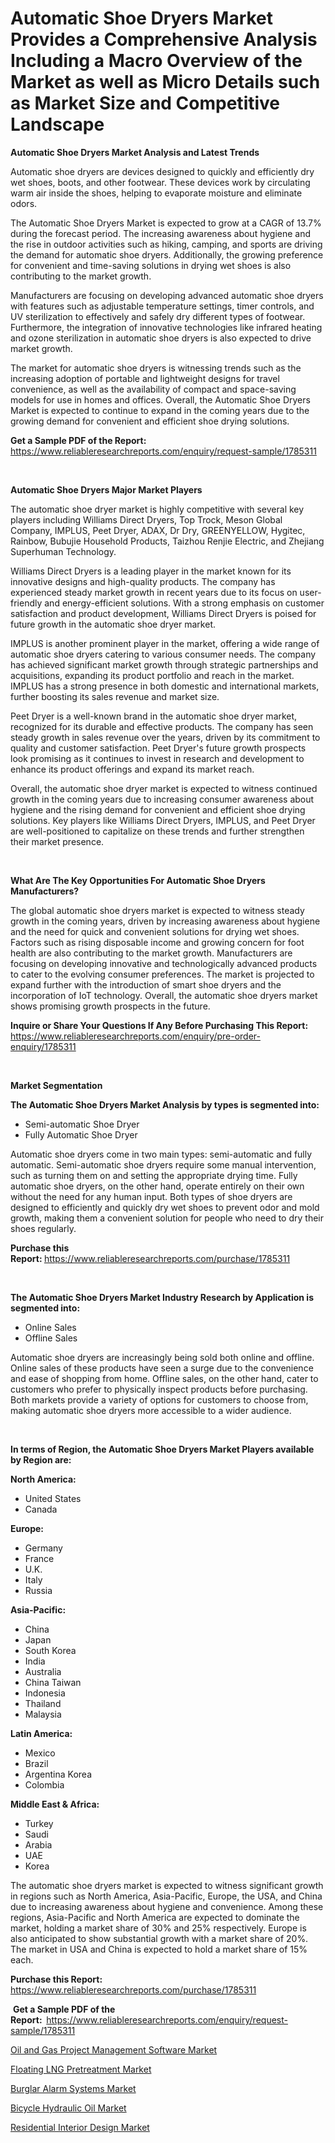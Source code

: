 <p><h1>Automatic Shoe Dryers Market Provides a Comprehensive Analysis Including a Macro Overview of the Market as well as Micro Details such as Market Size and Competitive Landscape</h1></p><p><strong>Automatic Shoe Dryers Market Analysis and Latest Trends</strong></p>
<p><p>Automatic shoe dryers are devices designed to quickly and efficiently dry wet shoes, boots, and other footwear. These devices work by circulating warm air inside the shoes, helping to evaporate moisture and eliminate odors.</p><p>The Automatic Shoe Dryers Market is expected to grow at a CAGR of 13.7% during the forecast period. The increasing awareness about hygiene and the rise in outdoor activities such as hiking, camping, and sports are driving the demand for automatic shoe dryers. Additionally, the growing preference for convenient and time-saving solutions in drying wet shoes is also contributing to the market growth.</p><p>Manufacturers are focusing on developing advanced automatic shoe dryers with features such as adjustable temperature settings, timer controls, and UV sterilization to effectively and safely dry different types of footwear. Furthermore, the integration of innovative technologies like infrared heating and ozone sterilization in automatic shoe dryers is also expected to drive market growth.</p><p>The market for automatic shoe dryers is witnessing trends such as the increasing adoption of portable and lightweight designs for travel convenience, as well as the availability of compact and space-saving models for use in homes and offices. Overall, the Automatic Shoe Dryers Market is expected to continue to expand in the coming years due to the growing demand for convenient and efficient shoe drying solutions.</p></p>
<p><strong>Get a Sample PDF of the Report:&nbsp;</strong> <a href="https://www.reliableresearchreports.com/enquiry/request-sample/1785311">https://www.reliableresearchreports.com/enquiry/request-sample/1785311</a></p>
<p>&nbsp;</p>
<p><strong>Automatic Shoe Dryers Major Market Players</strong></p>
<p><p>The automatic shoe dryer market is highly competitive with several key players including Williams Direct Dryers, Top Trock, Meson Global Company, IMPLUS, Peet Dryer, ADAX, Dr Dry, GREENYELLOW, Hygitec, Rainbow, Bubujie Household Products, Taizhou Renjie Electric, and Zhejiang Superhuman Technology. </p><p>Williams Direct Dryers is a leading player in the market known for its innovative designs and high-quality products. The company has experienced steady market growth in recent years due to its focus on user-friendly and energy-efficient solutions. With a strong emphasis on customer satisfaction and product development, Williams Direct Dryers is poised for future growth in the automatic shoe dryer market.</p><p>IMPLUS is another prominent player in the market, offering a wide range of automatic shoe dryers catering to various consumer needs. The company has achieved significant market growth through strategic partnerships and acquisitions, expanding its product portfolio and reach in the market. IMPLUS has a strong presence in both domestic and international markets, further boosting its sales revenue and market size.</p><p>Peet Dryer is a well-known brand in the automatic shoe dryer market, recognized for its durable and effective products. The company has seen steady growth in sales revenue over the years, driven by its commitment to quality and customer satisfaction. Peet Dryer's future growth prospects look promising as it continues to invest in research and development to enhance its product offerings and expand its market reach. </p><p>Overall, the automatic shoe dryer market is expected to witness continued growth in the coming years due to increasing consumer awareness about hygiene and the rising demand for convenient and efficient shoe drying solutions. Key players like Williams Direct Dryers, IMPLUS, and Peet Dryer are well-positioned to capitalize on these trends and further strengthen their market presence.</p></p>
<p>&nbsp;</p>
<p><strong>What Are The Key Opportunities For Automatic Shoe Dryers Manufacturers?</strong></p>
<p><p>The global automatic shoe dryers market is expected to witness steady growth in the coming years, driven by increasing awareness about hygiene and the need for quick and convenient solutions for drying wet shoes. Factors such as rising disposable income and growing concern for foot health are also contributing to the market growth. Manufacturers are focusing on developing innovative and technologically advanced products to cater to the evolving consumer preferences. The market is projected to expand further with the introduction of smart shoe dryers and the incorporation of IoT technology. Overall, the automatic shoe dryers market shows promising growth prospects in the future.</p></p>
<p><strong>Inquire or Share Your Questions If Any Before Purchasing This Report:</strong> <a href="https://www.reliableresearchreports.com/enquiry/pre-order-enquiry/1785311">https://www.reliableresearchreports.com/enquiry/pre-order-enquiry/1785311</a></p>
<p>&nbsp;</p>
<p><strong>Market Segmentation</strong></p>
<p><strong>The Automatic Shoe Dryers Market Analysis by types is segmented into:</strong></p>
<p><ul><li>Semi-automatic Shoe Dryer</li><li>Fully Automatic Shoe Dryer</li></ul></p>
<p><p>Automatic shoe dryers come in two main types: semi-automatic and fully automatic. Semi-automatic shoe dryers require some manual intervention, such as turning them on and setting the appropriate drying time. Fully automatic shoe dryers, on the other hand, operate entirely on their own without the need for any human input. Both types of shoe dryers are designed to efficiently and quickly dry wet shoes to prevent odor and mold growth, making them a convenient solution for people who need to dry their shoes regularly.</p></p>
<p><strong>Purchase this Report:&nbsp;</strong><a href="https://www.reliableresearchreports.com/purchase/1785311">https://www.reliableresearchreports.com/purchase/1785311</a></p>
<p>&nbsp;</p>
<p><strong>The Automatic Shoe Dryers Market Industry Research by Application is segmented into:</strong></p>
<p><ul><li>Online Sales</li><li>Offline Sales</li></ul></p>
<p><p>Automatic shoe dryers are increasingly being sold both online and offline. Online sales of these products have seen a surge due to the convenience and ease of shopping from home. Offline sales, on the other hand, cater to customers who prefer to physically inspect products before purchasing. Both markets provide a variety of options for customers to choose from, making automatic shoe dryers more accessible to a wider audience.</p></p>
<p>&nbsp;</p>
<p><strong>In terms of Region, the Automatic Shoe Dryers Market Players available by Region are:</strong></p>
<p>
    <p> <strong> North America: </strong>
        <ul>
            <li>United States</li>
            <li>Canada</li>
        </ul>
        </p> 
    <p> <strong> Europe: </strong>
        <ul>
            <li>Germany</li>
            <li>France</li>
            <li>U.K.</li>
            <li>Italy</li>
            <li>Russia</li>
        </ul>
        </p> 
    <p> <strong> Asia-Pacific: </strong>
        <ul>
            <li>China</li>
            <li>Japan</li>
            <li>South Korea</li>
            <li>India</li>
            <li>Australia</li>
            <li>China Taiwan</li>
            <li>Indonesia</li>
            <li>Thailand</li>
            <li>Malaysia</li>
        </ul>
        </p> 
    <p> <strong> Latin America: </strong>
        <ul>
            <li>Mexico</li>
            <li>Brazil</li>
            <li>Argentina Korea</li>
            <li>Colombia</li>
        </ul>
        </p> 
    <p> <strong> Middle East & Africa: </strong>
        <ul>
            <li>Turkey</li>
            <li>Saudi</li>
            <li>Arabia</li>
            <li>UAE</li>
            <li>Korea</li>
        </ul>
    </p>
    </p>
<p><p>The automatic shoe dryers market is expected to witness significant growth in regions such as North America, Asia-Pacific, Europe, the USA, and China due to increasing awareness about hygiene and convenience. Among these regions, Asia-Pacific and North America are expected to dominate the market, holding a market share of 30% and 25% respectively. Europe is also anticipated to show substantial growth with a market share of 20%. The market in USA and China is expected to hold a market share of 15% each.</p></p>
<p><strong>Purchase this Report: </strong><a href="https://www.reliableresearchreports.com/purchase/1785311">https://www.reliableresearchreports.com/purchase/1785311</a></p>
<p>&nbsp;<strong>Get a Sample PDF of the Report:&nbsp;&nbsp;</strong><a href="https://www.reliableresearchreports.com/enquiry/request-sample/1785311">https://www.reliableresearchreports.com/enquiry/request-sample/1785311</a></p>
<p><strong></strong></p>
<p><p><a href="https://medium.com/@natlockman/oil-and-gas-project-management-software-market-size-reveals-the-best-marketing-channels-in-global-3f0a50143ca3">Oil and Gas Project Management Software Market</a></p><p><a href="https://github.com/rahu1506/Market-Research-Report-List-3/blob/main/floating-lng-pretreatment-market.md">Floating LNG Pretreatment Market</a></p><p><a href="https://medium.com/@natlockman/burglar-alarm-systems-market-furnishes-information-on-market-share-market-trends-and-market-7d8497ccf3ea">Burglar Alarm Systems Market</a></p><p><a href="https://github.com/FassouRP/Market-Research-Report-List-3/blob/main/bicycle-hydraulic-oil-market.md">Bicycle Hydraulic Oil Market</a></p><p><a href="https://medium.com/@adrainratke/residential-interior-design-market-size-market-outlook-and-market-forecast-2024-to-2031-a633b6b17f88">Residential Interior Design Market</a></p></p>